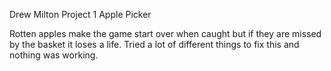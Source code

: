 Drew Milton
Project 1
Apple Picker 

Rotten apples make the game start over when caught but if they are missed by the basket it loses a life. Tried a lot of different things to fix this and nothing was working.


